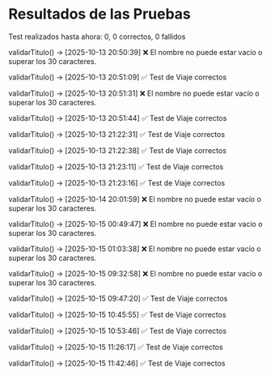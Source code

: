 # Resultados de las Pruebas

Test realizados hasta ahora: 0, 0 correctos, 0 fallidos





validarTitulo() -> [2025-10-13 20:50:39] ❌ El nombre no puede estar vacío o superar los 30 caracteres.

validarTitulo() -> [2025-10-13 20:51:09] ✅ Test de Viaje correctos

validarTitulo() -> [2025-10-13 20:51:31] ❌ El nombre no puede estar vacío o superar los 30 caracteres.

validarTitulo() -> [2025-10-13 20:51:44] ✅ Test de Viaje correctos

validarTitulo() -> [2025-10-13 21:22:31] ✅ Test de Viaje correctos

validarTitulo() -> [2025-10-13 21:22:38] ✅ Test de Viaje correctos

validarTitulo() -> [2025-10-13 21:23:11] ✅ Test de Viaje correctos

validarTitulo() -> [2025-10-13 21:23:16] ✅ Test de Viaje correctos

validarTitulo() -> [2025-10-14 20:01:59] ❌ El nombre no puede estar vacío o superar los 30 caracteres.

validarTitulo() -> [2025-10-15 00:49:47] ❌ El nombre no puede estar vacío o superar los 30 caracteres.

validarTitulo() -> [2025-10-15 01:03:38] ❌ El nombre no puede estar vacío o superar los 30 caracteres.

validarTitulo() -> [2025-10-15 09:32:58] ❌ El nombre no puede estar vacío o superar los 30 caracteres.

validarTitulo() -> [2025-10-15 09:47:20] ✅ Test de Viaje correctos

validarTitulo() -> [2025-10-15 10:45:55] ✅ Test de Viaje correctos

validarTitulo() -> [2025-10-15 10:53:46] ✅ Test de Viaje correctos

validarTitulo() -> [2025-10-15 11:26:17] ✅ Test de Viaje correctos

validarTitulo() -> [2025-10-15 11:42:46] ✅ Test de Viaje correctos
